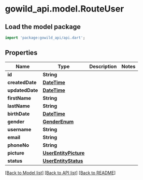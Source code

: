# gowild_api.model.RouteUser

## Load the model package
```dart
import 'package:gowild_api/api.dart';
```

## Properties
Name | Type | Description | Notes
------------ | ------------- | ------------- | -------------
**id** | **String** |  | 
**createdDate** | [**DateTime**](DateTime.md) |  | 
**updatedDate** | [**DateTime**](DateTime.md) |  | 
**firstName** | **String** |  | 
**lastName** | **String** |  | 
**birthDate** | [**DateTime**](DateTime.md) |  | 
**gender** | [**GenderEnum**](GenderEnum.md) |  | 
**username** | **String** |  | 
**email** | **String** |  | 
**phoneNo** | **String** |  | 
**picture** | [**UserEntityPicture**](UserEntityPicture.md) |  | 
**status** | [**UserEntityStatus**](UserEntityStatus.md) |  | 

[[Back to Model list]](../README.md#documentation-for-models) [[Back to API list]](../README.md#documentation-for-api-endpoints) [[Back to README]](../README.md)


